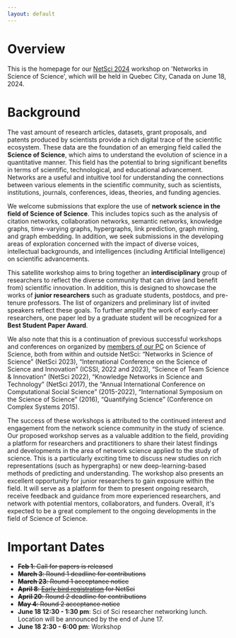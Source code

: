 ```yaml
---
layout: default
---
```


# Overview

This is the homepage for our [NetSci 2024](https://netsci2024.com/en) workshop on 'Networks in Science of Science', which will be held in Quebec City, Canada on June 18, 2024.

# Background

The vast amount of research articles, datasets, grant proposals, and patents produced by scientists provide a rich digital trace of the scientific ecosystem. These data are the foundation of an emerging field called the **Science of Science**, which aims to understand the evolution of science in a quantitative manner. This field has the potential to bring significant benefits in terms of scientific, technological, and educational advancement. Networks are a useful and intuitive tool for understanding the connections between various elements in the scientific community, such as scientists, institutions, journals, conferences, ideas, theories, and funding agencies. 

We welcome submissions that explore the use of **network science in the field of Science of Science**. This includes topics such as the analysis of citation networks, collaboration networks, semantic networks, knowledge graphs, time-varying graphs, hypergraphs, link prediction, graph mining, and graph embedding. In addition, we seek submissions in the developing areas of exploration concerned with the impact of diverse voices, intellectual backgrounds, and intelligences (including Artificial Intelligence) on scientific advancements. 

This satellite workshop aims to bring together an **interdisciplinary** group of researchers to reflect the diverse community that can drive (and benefit from) scientific innovation. In addition, this is designed to showcase the works of **junior researchers** such as graduate students, postdocs, and pre-tenure professors. The list of organizers and preliminary list of invited speakers reflect these goals. To further amplify the work of early-career researchers, one paper led by a graduate student will be recognized for a **Best Student Paper Award**. 

We also note that this is a continuation of previous successful workshops and conferences on organized by [members of our PC](https://netscisci.github.io/organizers#program-committee) on Science of Science, both from within and outside NetSci: “Networks in Science of Science” (NetSci 2023), “International Conference on the Science of Science and Innovation” (ICSSI, 2022 and 2023), “Science of Team Science & Innovation” (NetSci 2022), “Knowledge Networks in Science and Technology” (NetSci 2017), the “Annual International Conference on Computational Social Science” (2015-2022), “International Symposium on the Science of Science” (2016), “Quantifying Science” (Conference on Complex Systems 2015).

The success of these workshops is attributed to the continued interest and engagement from the network science community in the study of science. Our proposed workshop serves as a valuable addition to the field, providing a platform for researchers and practitioners to share their latest findings and developments in the area of network science applied to the study of science. This is a particularly exciting time to discuss new studies on rich representations (such as hypergraphs) or new deep-learning-based methods of predicting and understanding. The workshop also presents an excellent opportunity for junior researchers to gain exposure within the field. It will serve as a platform for them to present ongoing research, receive feedback and guidance from more experienced researchers, and network with potential mentors, collaborators, and funders. Overall, it's expected to be a great complement to the ongoing developments in the field of Science of Science.


# Important Dates

- ~~**Feb 1**: Call for papers is released~~
- ~~**March 3**: Round 1 deadline for contributions~~
- ~~**March 23**: Round 1 acceptance notice~~
- ~~**April 8**: [Early bird registration](https://netsci2024.com/en/participate/registration) for NetSci~~
- ~~**April 20**: Round 2 deadline for contributions~~
- ~~**May 4**: Round 2 acceptance notice~~
- **June 18 12:30 - 1:30 pm**: Sci of Sci researcher networking lunch. Location will be announced by the end of June 17.
- **June 18 2:30 - 6:00 pm**: Workshop

